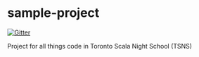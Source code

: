 # sample-project

[![Gitter](https://badges.gitter.im/scalator/sample-project.svg)](https://gitter.im/scalator/sample-project?utm_source=badge&utm_medium=badge&utm_campaign=pr-badge&utm_content=badge)

Project for all things code in Toronto Scala Night School (TSNS)
